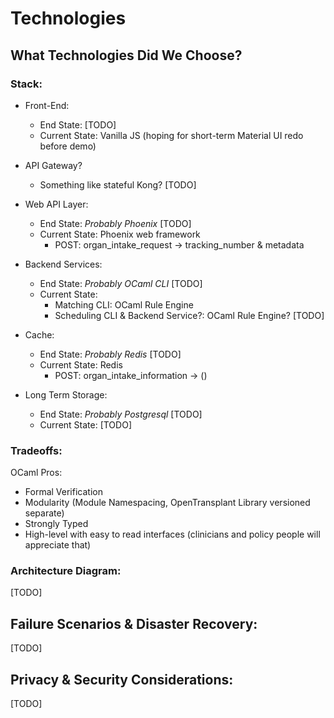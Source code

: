 # Technologies

## What Technologies Did We Choose?

### Stack:

- Front-End: 
    - End State: [TODO]
    - Current State: Vanilla JS (hoping for short-term Material UI redo before demo)

- API Gateway?
  - Something like stateful Kong? [TODO]

- Web API Layer:
    - End State: _Probably Phoenix_ [TODO]
    - Current State: Phoenix web framework
        - POST: organ_intake_request -> tracking_number & metadata

- Backend Services:
    - End State: _Probably OCaml CLI_ [TODO]
    - Current State: 
        - Matching CLI: OCaml Rule Engine
        - Scheduling CLI & Backend Service?: OCaml Rule Engine? [TODO]
- Cache: 
    - End State: _Probably Redis_ [TODO]
    - Current State: Redis
        - POST: organ_intake_information -> ()

- Long Term Storage: 
    - End State: _Probably Postgresql_ [TODO]
    - Current State: [TODO]

### Tradeoffs:

OCaml Pros:
- Formal Verification 
- Modularity (Module Namespacing, OpenTransplant Library versioned separate)
- Strongly Typed
- High-level with easy to read interfaces (clinicians and policy people will appreciate that)

### Architecture Diagram:

[TODO]

## Failure Scenarios & Disaster Recovery:

[TODO]

## Privacy & Security Considerations:

[TODO]